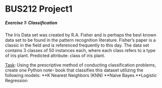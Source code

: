 # BUS212 Project1

##### Exercise 1: Classification 
The Iris Data set was created by R.A. Fisher and is perhaps the best known data set to be found in the pattern recognition literature. Fisher’s paper is a classic in the field and is referenced frequently to this day. The data set contains 3 classes of 50 instances each, where each class refers to a type of iris plant. Predicted attribute: class of iris plant.

<ins>Task</ins>: Using the prescriptive method of conducting classification problems, create one Python note- book that classifies this dataset utilizing the following models:
**K Nearest Neighbors (KNN)
**Naive Bayes
**Logistic Regression
